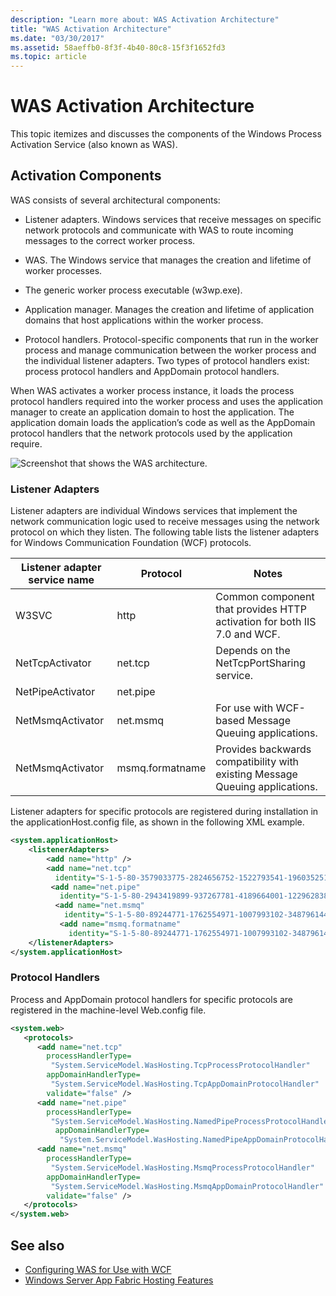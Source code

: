 ```yaml
---
description: "Learn more about: WAS Activation Architecture"
title: "WAS Activation Architecture"
ms.date: "03/30/2017"
ms.assetid: 58aeffb0-8f3f-4b40-80c8-15f3f1652fd3
ms.topic: article
---
```

# WAS Activation Architecture

This topic itemizes and discusses the components of the Windows Process Activation Service (also known as WAS).  
  
## Activation Components  

 WAS consists of several architectural components:  
  
- Listener adapters. Windows services that receive messages on specific network protocols and communicate with WAS to route incoming messages to the correct worker process.  
  
- WAS. The Windows service that manages the creation and lifetime of worker processes.  
  
- The generic worker process executable (w3wp.exe).  
  
- Application manager. Manages the creation and lifetime of application domains that host applications within the worker process.  
  
- Protocol handlers. Protocol-specific components that run in the worker process and manage communication between the worker process and the individual listener adapters. Two types of protocol handlers exist: process protocol handlers and AppDomain protocol handlers.  
  
 When WAS activates a worker process instance, it loads the process protocol handlers required into the worker process and uses the application manager to create an application domain to host the application. The application domain loads the application’s code as well as the AppDomain protocol handlers that the network protocols used by the application require.  
  
 ![Screenshot that shows the WAS architecture.](./media/was-activation-architecture/windows-process-application-service-architecture.gif)  
  
### Listener Adapters  

 Listener adapters are individual Windows services that implement the network communication logic used to receive messages using the network protocol on which they listen. The following table lists the listener adapters for Windows Communication Foundation (WCF) protocols.  
  
|Listener adapter service name|Protocol|Notes|  
|-----------------------------------|--------------|-----------|  
|W3SVC|http|Common component that provides HTTP activation for both IIS 7.0 and WCF.|  
|NetTcpActivator|net.tcp|Depends on the NetTcpPortSharing service.|  
|NetPipeActivator|net.pipe||  
|NetMsmqActivator|net.msmq|For use with WCF-based Message Queuing applications.|  
|NetMsmqActivator|msmq.formatname|Provides backwards compatibility with existing Message Queuing applications.|  
  
 Listener adapters for specific protocols are registered during installation in the applicationHost.config file, as shown in the following XML example.  
  
```xml  
<system.applicationHost>  
    <listenerAdapters>  
        <add name="http" />  
        <add name="net.tcp"
          identity="S-1-5-80-3579033775-2824656752-1522793541-1960352512-462907086" />  
         <add name="net.pipe"
           identity="S-1-5-80-2943419899-937267781-4189664001-1229628381-3982115073" />  
          <add name="net.msmq"
            identity="S-1-5-80-89244771-1762554971-1007993102-348796144-2203111529" />  
           <add name="msmq.formatname"
             identity="S-1-5-80-89244771-1762554971-1007993102-348796144-2203111529" />  
    </listenerAdapters>  
</system.applicationHost>  
```  
  
### Protocol Handlers  

 Process and AppDomain protocol handlers for specific protocols are registered in the machine-level Web.config file.  
  
```xml  
<system.web>  
   <protocols>  
      <add name="net.tcp"
        processHandlerType=  
         "System.ServiceModel.WasHosting.TcpProcessProtocolHandler"  
        appDomainHandlerType=  
         "System.ServiceModel.WasHosting.TcpAppDomainProtocolHandler"  
        validate="false" />  
      <add name="net.pipe"
        processHandlerType=  
         "System.ServiceModel.WasHosting.NamedPipeProcessProtocolHandler"  
          appDomainHandlerType=  
           "System.ServiceModel.WasHosting.NamedPipeAppDomainProtocolHandler"/>  
      <add name="net.msmq"  
        processHandlerType=  
         "System.ServiceModel.WasHosting.MsmqProcessProtocolHandler"  
        appDomainHandlerType=  
         "System.ServiceModel.WasHosting.MsmqAppDomainProtocolHandler"  
        validate="false" />  
   </protocols>  
</system.web>  
```  
  
## See also

- [Configuring WAS for Use with WCF](configuring-the-wpa--service-for-use-with-wcf.md)
- [Windows Server App Fabric Hosting Features](/previous-versions/appfabric/ee677189(v=azure.10))
